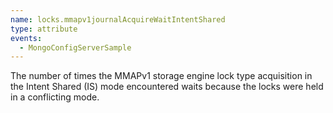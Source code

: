 ```yaml
---
name: locks.mmapv1journalAcquireWaitIntentShared
type: attribute
events:
  - MongoConfigServerSample
---
```


The number of times the MMAPv1 storage engine lock type acquisition in the Intent Shared (IS) mode encountered waits because the locks were held in a conflicting mode.